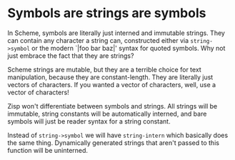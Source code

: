 # Symbols are strings are symbols

In Scheme, symbols are literally just interned and immutable strings.
They can contain any character a string can, constructed either via
`string->symbol` or the modern `|foo bar baz|' syntax for quoted
symbols.  Why not just embrace the fact that they are strings?

Scheme strings are mutable, but they are a terrible choice for text
manipulation, because they are constant-length.  They are literally
just vectors of characters.  If you wanted a vector of characters,
well, use a vector of characters!

Zisp won't differentiate between symbols and strings.  All strings
will be immutable, string constants will be automatically interned,
and bare symbols will just be reader syntax for a string constant.

Instead of `string->symbol` we will have `string-intern` which
basically does the same thing.  Dynamically generated strings that
aren't passed to this function will be uninterned.
